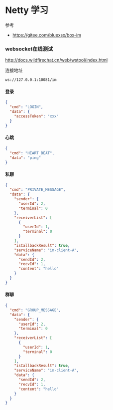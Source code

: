 # Netty 学习

参考

- https://gitee.com/bluexsx/box-im

### websocket在线测试

http://docs.wildfirechat.cn/web/wstool/index.html

连接地址

```
ws://127.0.0.1:10081/im
```

#### 登录

```json
{
  "cmd": "LOGIN",
  "data": {
    "accessToken": "xxx"
  }
}
```

#### 心跳

```json
{
  "cmd": "HEART_BEAT",
  "data": "ping"
}
```

#### 私聊

```json
{
  "cmd": "PRIVATE_MESSAGE",
  "data": {
    "sender": {
      "userId": 2,
      "terminal": 0
    },
    "receiverList": [
      {
        "userId": 1,
        "terminal": 0
      }
    ],
    "isCallbackResult": true,
    "serviceName": "im-client-A",
    "data": {
      "sendId": 2,
      "recvId": 1,
      "content": "hello"
    }
  }
}
```

#### 群聊

```json
{
  "cmd": "GROUP_MESSAGE",
  "data": {
    "sender": {
      "userId": 2,
      "terminal": 0
    },
    "receiverList": [
      {
        "userId": 1,
        "terminal": 0
      }
    ],
    "isCallbackResult": true,
    "serviceName": "im-client-A",
    "data": {
      "sendId": 2,
      "recvId": 1,
      "content": "hello"
    }
  }
}
```